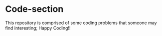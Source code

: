 # Code-section
This repository is comprised of some coding problems that someone may find interesting; Happy Coding!!
